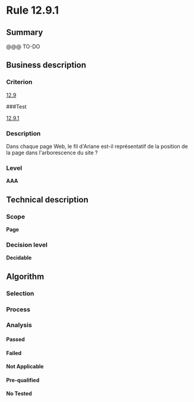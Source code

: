 # Rule 12.9.1

## Summary

@@@ TO-DO

## Business description

### Criterion

[12.9](http://references.modernisation.gouv.fr/sites/default/files/RGAA3_RC2-1/referentiel_technique.htm#crit-12-9)

###Test

[12.9.1](http://references.modernisation.gouv.fr/sites/default/files/RGAA3_RC2-1/referentiel_technique.htm#test-12-9-1)

### Description

Dans chaque page Web, le fil d'Ariane est-il repr&eacute;sentatif de la position de la page dans l'arborescence du site ?

### Level

**AAA**

## Technical description

### Scope

**Page**

### Decision level

**Decidable**

## Algorithm

### Selection

### Process

### Analysis

#### Passed

#### Failed

#### Not Applicable

#### Pre-qualified

#### No Tested 






